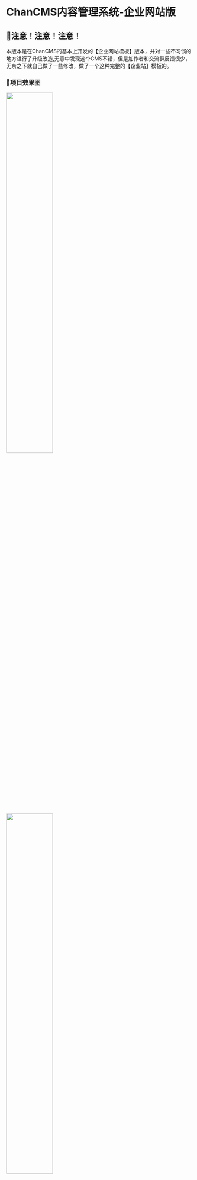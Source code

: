 # ChanCMS内容管理系统-企业网站版

## 🍇注意！注意！注意！
本版本是在ChanCMS的基本上开发的【企业网站模板】版本，并对一些不习惯的地方进行了升级改造,无意中发现这个CMS不错，但是加作者和交流群反馈很少，无奈之下就自己做了一些修改，做了一个这种完整的【企业站】模板的。

### 🍒项目效果图
<img width="50%" src="https://github.com/chunten/ChanCMS-company/blob/main/gitreposuse/home.png">
<img width="50%" src="https://github.com/chunten/ChanCMS-company/blob/main/gitreposuse/2.png">
<img width="50%" src="https://github.com/chunten/ChanCMS-company/blob/main/gitreposuse/3.png">


### 🍅可以加我微信交流学习，人多的话我会建个群，一起讨论
<img src="https://github.com/chunten/ChanCMS-company/blob/main/gitreposuse/4.png">


## 🌈认真看下面的几点
```
|-ChanCMS-master\package.json
 |-dev
 |-clear
 |-prd 
 
|-ChanCMS-master\server\package.json
 |-dev
 |-build
 |-build:prd 
 |-preview
 |-lint
```
* 用WebStorm打开会有2个可以运行的服务（如上），如果不对后台功能进行修改直接在本地运行第一个的dev，运行即可：运行后打开`localhost`就可以看到效果，记得把数据库先要配置好。
* 如果想对后台功能进行修改或开发，就需要在本地同时打开第二个dev，这个时候你的编辑器会有网址直接打开就可以进入后台，然后在server里找到源文件进行修改
* server文件夹在作者原项目中是单独的一个库，这是这个系统的后台的源文件，在`app/public/admin`下是生成过后的生成文件
* 对server内的文件修改好后可以build生成一下，生成后把`server`下`dist`内的文件复制到`app/public/admin`下，直接覆盖，那就可以在`localhost`进行访问看到效果了，平时修改时直接在`server`下`dev`修改查看即可。
* gitreposuse文件夹是为了在github上展示图片设置的，你download项目后可以直接删除
* 有点耐心，项目一开始你没了解清楚的情况下可以总是运行不起来，这可能不是项目的问题，你需要的仅仅是一点耐心，你第一次接触这项目用了两天时间才把这项目运行起来，所以别灰心

## 🍌下面是ChanCMS的基本介绍
ChanCMS的地址：https://github.com/mingkong2023/ChanCMS

ChanCMS是一款基于Node、Express、MySQL、Vue3研发的高质量实用型CMS系统。轻量、灵活、稳定、高性能、易扩展，让开发更简单。


## 🌈系统特色

* 自研。基于自研chanjs轻量级mvc框架实现，轻量、灵活、稳定、高性能、可持续。
* SEO。专注于`seo`,伪静态`html`和拼音导航，灵活设置关键词和描述。
* 安全。基于`knex`,高防`sql`注入，接口权限校验，为安全提供保障。
* 灵活。碎片功能，支持零碎文案配置，方便各类灵活文案配置。
* 高扩展。支持扩展模型，字段配置，可动态生成表，超强扩展。
* 模块化。一切模块相互独立，互不干扰。
* 插件化。灵活开发，支持完整功能模块。
* 无头cms，为多端提供接口支持。

## 🚧功能介绍

* 网站信息
* 站点管理
* 栏目管理
* 文章模块
* 标签管理
* 碎片管理 (广告，碎片文案，公司地址、电话、名称，微信等万能模块)
* 扩展模型
* 文章采集
* 用户管理
* 菜单管理
* 登录日志
* 在线留言
* 中英切换
* 语音播报
* pdf预览（按需加载）
* 本地上传&七牛云上传
* 日志功能

## ⛱️软件架构

* nodejs v20.16.0+
* express 4.18+
* mysql v5.7.26
* knex (sql操作)
* art-tempate v4.13.2+
* pm2   v5.2.2
* jwt  
* pm2 (prd)
* nodemon (dev)
  
### 项目架构

```JavaScript
|- data
|- app
    |- config
    |- extend 
    |- middleware 
    |- modules
      |-api 后台api
        |-- controller
        |-- service
        |-- middleware(可选)
        |-- router.js
      |-home 模板渲染
        |-- controller
        |-- middleware(可选)
        |-- service
        |-- view
        |-- router.js
      |-common 通用api，提供给h5 app 小程序等调用
        |-- controller
        |-- middleware(可选)
        |-- service
        |-- view
        |-- router.js
    |- plugins 
        |- plus-pdf 插件——pdf按需加载
          |-- controller
          |-- service(可选)
          |-- middleware(可选)
          |-- router.js
        |- plus-wechat 插件——微信小程序登录
          |-- controller
          |-- service(可选)
          |-- middleware(可选)
          |-- router.js
        ***  
    |- public
    |- utils
    |- router.js
  app.js
|-server    后台代码,之前是单独的模块,我直接合并到了项目中,如果使用后要对后台进行修改,在这里修改即可
    |-src
  ```

* **注:ChanCMS自带基于vue3+element-plus+js研发的后台管理界面,如果不满足你编码风格，如native等其它UI，或热衷于如react + antd +TS技术，可以自行调用接口进行二次开发**
* **后台管理ChanAdmin源码以及接口参考 [https://gitee.com/yanyutao0402/ChanAdmin](https://gitee.com/yanyutao0402/ChanAdmin)**

### 🍅️案例

* 案例一   [香港日报](http://www.hongkongdaily.net/)
* 案例二   [国际健康健美长寿论坛](http://www.internationjms.cn/)
* 案例三   [世界大健康运动联盟](http://www.worldhealthgames.com/)
* 案例四   [世界气功网](http://www.shijieqigong.com/)
* 案例五   [诺德房产](https://www.nuodefangchan.com/)
* 案例六   [蝌蚪云](https://kd-yun.top/)
* 案例七   [昂翊信息](http://www.angyi-iot.com/)
* 案例八   [萌狮换电](http://www.51mshd.com/)
* 案例九   [七弈国象](https://doc.7yi.link/)
* 案例十   [历史人物网](https://ancestries.cn/)
* 案例十一 [同宇宙官网](http://www.zdmedia.com.cn:81/)
* 案例十二 [HANSA中国](http://www.hansa-asia.com/)
* 案例十三 [北京智慧城市供需对接平台](https://gongxudj.com/#/headerNav/newHome)
* 案例十四 [精通有道IT技术团队官网](http://www.wmjtyd.net/)
* 案例十五 [北京辉达环保科技有限公司](http://www.huidaep.com/)
<!-- * 案例十   [超前端](https://zoye.top/) -->

* 演示站1  [雅俗共赏](http://www.cqsmservices.cn/)

## 👵开发文档

* **官网:<https://www.chancms.top>**
* **官网文档 <https://www.chancms.top/docs/index.html>**
* **视频教程：<https://space.bilibili.com/1885628820>**

## ❤️项目关注

* **码云：<https://gitee.com/yanyutao0402/chanyue-cms>**

## 👴项目交流

 如果喜欢我们的项目，请点个 Star。
 微信群交流请联系微信: `yanyutao2014` 🧒 👧 👱  🧔 👴,纯技术交流，广告党勿扰，谢谢合作！！！

## 许可证

本项目采用 [Apache License 2.0](LICENSE) 许可证。详情请参阅 [LICENSE](LICENSE) 文件。

## 警告

* 禁止用于任何非法商业用途或其他任何违法或不道德的行为。
* 不当使用本项目中的代码或资源而导致的任何直接或间接损失，项目维护者及贡献者概不负责。
* 请尊重法律和道德规范，合理合法地使用本项目的资源。
* 任何违反上述规定的行为都将受到法律追究。

## 管理后台部分截图

![登录](https://pic.imgdb.cn/item/6749e83fd0e0a243d4db4f12.jpg)
![board](https://pic.imgdb.cn/item/6749e83fd0e0a243d4db4f11.jpg)
![category](https://pic.imgdb.cn/item/6749e83fd0e0a243d4db4f10.jpg)
![article](https://pic.imgdb.cn/item/6749e83fd0e0a243d4db4f13.jpg)

